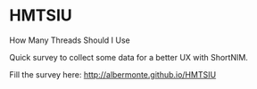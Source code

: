 # HMTSIU
How Many Threads Should I Use

Quick survey to collect some data for a better UX with ShortNIM.

Fill the survey here: http://albermonte.github.io/HMTSIU
